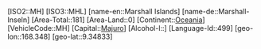 ﻿---
location: [9.34833,168.348]
type: Country
tags:
- geo/Country

SpocWebEntityId: 26960
isDeleted: false
confidential: public

---
[ISO2::MH]
[ISO3::MHL]
[name-en::Marshall Islands]
[name-de::Marshall-Inseln]
[Area-Total::181]
[Area-Land::0]
[Continent::[Oceania](geo/Continent/Oceania.md)]
[VehicleCode::MH]
[Capital::[Majuro](geo/Continent/Oceania/Marshall_Islands/Majuro.md)]
[Alcohol-l::]
[Language-Id::499]
[geo-lon::168.348]
[geo-lat::9.34833]

